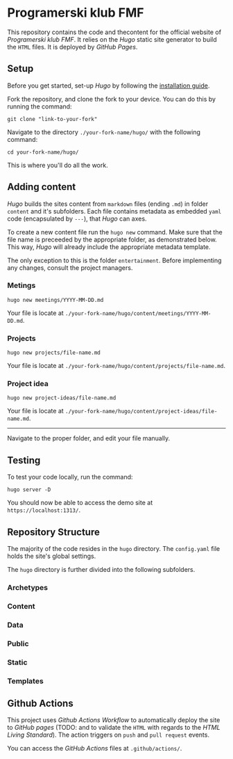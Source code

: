 # Programerski klub FMF

This repository contains the code and thecontent for the official website of *Programerski klub FMF*. It relies on the *Hugo* static site generator to build the `HTML` files. It is deployed by *GitHub Pages*.

## Setup

Before you get started, set-up *Hugo* by following the [installation guide](https://gohugo.io/installation/). 

Fork the repository, and clone the fork to your device. You can do this by running the command:
```
git clone "link-to-your-fork" 
```

Navigate to the directory `./your-fork-name/hugo/` with the following command:
```
cd your-fork-name/hugo/
```

This is where you'll do all the work. 

## Adding content

*Hugo* builds the sites content from `markdown` files (ending `.md`) in folder `content` and it's subfolders. Each file contains metadata as embedded `yaml` code (encapsulated by `---`), that *Hugo* can axes. 

To create a new content file run the `hugo new` command. Make sure that the file name is preceeded by the appropriate folder, as demonstrated below. This way, *Hugo* will already include the appropriate metadata template. 

The only exception to this is the folder `entertainment`. Before implementing any changes, consult the project managers. 

### Metings
```
hugo new meetings/YYYY-MM-DD.md
```

Your file is locate at `./your-fork-name/hugo/content/meetings/YYYY-MM-DD.md`. 

### Projects 
```
hugo new projects/file-name.md
```

Your file is locate at `./your-fork-name/hugo/content/projects/file-name.md`. 

### Project idea
```
hugo new project-ideas/file-name.md
```

Your file is locate at `./your-fork-name/hugo/content/project-ideas/file-name.md`. 

---

Navigate to the proper folder, and edit your file manually. 

## Testing

To test your code locally, run the command:
```
hugo server -D
```

You should now be able to access the demo site at ```https://localhost:1313/```. 

## Repository Structure 

The majority of the code resides in the `hugo` directory. The `config.yaml` file holds the site's global settings. 

The `hugo` directory is further divided into the following subfolders. 

### Archetypes 

### Content 

### Data

### Public

### Static

### Templates 

## Github Actions 

This project uses *Github Actions Workflow* to automatically deploy the site to *GitHub pages* (TODO: and to validate the `HTML` with regards to the *HTML Living Standard*). The action triggers on `push` and `pull request` events. 

You can access the *GitHub Actions* files at `.github/actions/`.

